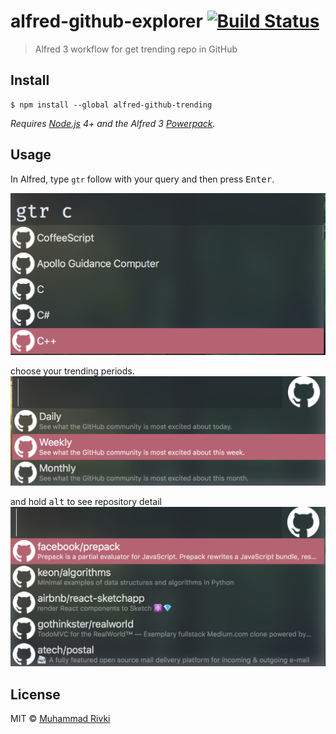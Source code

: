 # alfred-github-explorer [![Build Status](https://travis-ci.org/mikqi/alfred-github-explorer.svg?branch=master)](https://travis-ci.org/mikqi/alfred-github-explorer)

> Alfred 3 workflow for get trending repo in GitHub


## Install

```
$ npm install --global alfred-github-trending
```

*Requires [Node.js](https://nodejs.org) 4+ and the Alfred 3 [Powerpack](https://www.alfredapp.com/powerpack/).*


## Usage

In Alfred, type `gtr` follow with your query and then press <kbd>Enter</kbd>.

![first](./media/media1.png)

choose your trending periods.
![second](./media/media2.png)

and hold <kbd>alt</kbd> to see repository detail
![third](./media/media3.png)



## License

MIT © [Muhammad Rivki](https://rivki.js.org)
